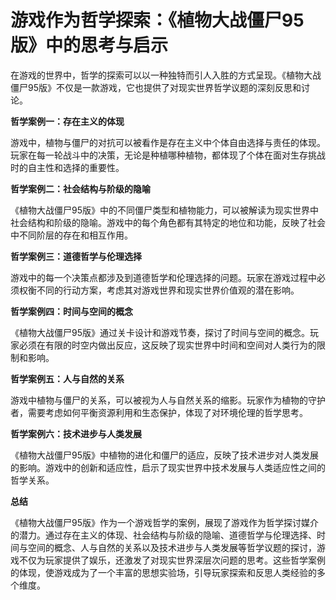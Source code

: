 # 游戏作为哲学探索：《植物大战僵尸95版》中的思考与启示

在游戏的世界中，哲学的探索可以以一种独特而引人入胜的方式呈现。《植物大战僵尸95版》不仅是一款游戏，它也提供了对现实世界哲学议题的深刻反思和讨论。

**哲学案例一：存在主义的体现**

游戏中，植物与僵尸的对抗可以被看作是存在主义中个体自由选择与责任的体现。玩家在每一轮战斗中的决策，无论是种植哪种植物，都体现了个体在面对生存挑战时的自主性和选择的重要性。

**哲学案例二：社会结构与阶级的隐喻**

《植物大战僵尸95版》中的不同僵尸类型和植物能力，可以被解读为现实世界中社会结构和阶级的隐喻。游戏中的每个角色都有其特定的地位和功能，反映了社会中不同阶层的存在和相互作用。

**哲学案例三：道德哲学与伦理选择**

游戏中的每一个决策点都涉及到道德哲学和伦理选择的问题。玩家在游戏过程中必须权衡不同的行动方案，考虑其对游戏世界和现实世界价值观的潜在影响。

**哲学案例四：时间与空间的概念**

《植物大战僵尸95版》通过关卡设计和游戏节奏，探讨了时间与空间的概念。玩家必须在有限的时空内做出反应，这反映了现实世界中时间和空间对人类行为的限制和影响。

**哲学案例五：人与自然的关系**

游戏中植物与僵尸的关系，可以被视为人与自然关系的缩影。玩家作为植物的守护者，需要考虑如何平衡资源利用和生态保护，体现了对环境伦理的哲学思考。

**哲学案例六：技术进步与人类发展**

《植物大战僵尸95版》中植物的进化和僵尸的适应，反映了技术进步对人类发展的影响。游戏中的创新和适应性，启示了现实世界中技术发展与人类适应性之间的哲学关系。

**总结**

《植物大战僵尸95版》作为一个游戏哲学的案例，展现了游戏作为哲学探讨媒介的潜力。通过存在主义的体现、社会结构与阶级的隐喻、道德哲学与伦理选择、时间与空间的概念、人与自然的关系以及技术进步与人类发展等哲学议题的探讨，游戏不仅为玩家提供了娱乐，还激发了对现实世界深层次问题的思考。这些哲学案例的体现，使游戏成为了一个丰富的思想实验场，引导玩家探索和反思人类经验的多个维度。